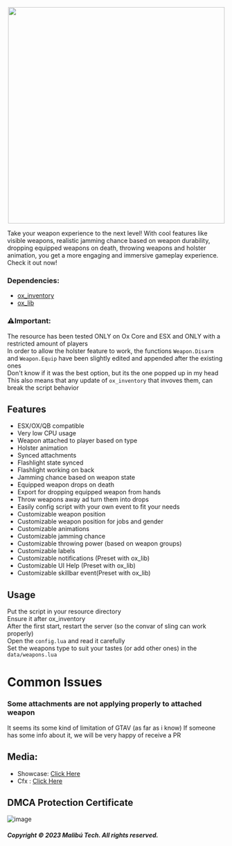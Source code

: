 <div id="header" align="center">
  <img src="https://camo.githubusercontent.com/d57538c79f76ff58214a357ddbcb59c56e4832eb6235b3dc409b367fb2c9ef72/68747470733a2f2f692e696d6775722e636f6d2f5954377453696d2e706e67" width="500"/>
</div>

Take your weapon experience to the next level! With cool features like visible weapons, realistic jamming chance based on weapon durability, dropping equipped weapons on death, throwing weapons   and holster animation, you get a more engaging and immersive gameplay experience. Check it out now!

### Dependencies:
* [ox_inventory](https://github.com/overextended/ox_inventory)
* [ox_lib](https://github.com/overextended/ox_lib)

### ⚠️Important:
The resource has been tested ONLY on Ox Core and ESX and ONLY with a restricted amount of players\
In order to allow the holster feature to work, the functions
```Weapon.Disarm``` and ```Weapon.Equip``` have been slightly edited and appended after the existing ones\
Don't know if it was the best option, but its the one popped up in my head\
This also means that any update of ```ox_inventory``` that invoves them, can break the script behavior

## Features

* ESX/OX/QB compatible
* Very low CPU usage
* Weapon attached to player based on type
* Holster animation
* Synced attachments
* Flashlight state synced
* Flashlight working on back
* Jamming chance based on weapon state
* Equipped weapon drops on death
* Export for dropping equipped weapon from hands
* Throw weapons away ad turn them into drops
* Easily config script with your own event to fit your needs
* Customizable weapon position
* Customizable weapon position for jobs and gender
* Customizable animations
* Customizable jamming chance
* Customizable throwing power (based on weapon groups)
* Customizable labels
* Customizable notifications (Preset with ox_lib)
* Customizable UI Help (Preset with ox_lib)
* Customizable skillbar event(Preset with ox_lib)

## Usage

Put the script in your resource directory\
Ensure it after ox_inventory\
After the first start, restart the server (so the convar of sling can work properly)\
Open the ```config.lua``` and read it carefully\
Set the weapons type to suit your tastes (or add other ones) in the ```data/weapons.lua```  

# Common Issues

### Some attachments are not applying properly to attached weapon

It seems its some kind of limitation of GTAV (as far as i know)
If someone has some info about it, we will be very happy of receive a PR	

## Media:
- Showcase:  [Click Here](https://www.youtube.com/watch?v=A5NDT_WTbo0)
- Cfx : [Click Here](https://forum.cfx.re/t/free-esx-ox-qb-mbt-malisling-attached-weapons-flashlights-jamming-weapon-drop-throw/5118366)

## DMCA Protection Certificate
![image](https://cdn.discordapp.com/attachments/1045063739738705940/1119276600584847370/dmca.png)

##### Copyright © 2023 Malibú Tech. All rights reserved.
